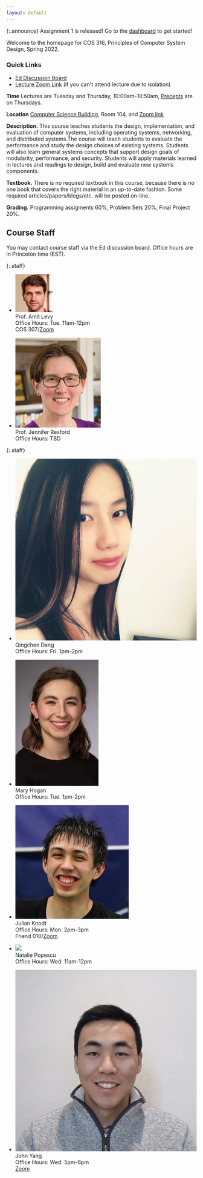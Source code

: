```yaml
---
layout: default
---
```


{:.announce}
Assignment 1 is released! Go to the [dashboard](/dashboard) to get started!

Welcome to the homepage for COS 316, Principles of Computer System
Design, Spring 2022.

### Quick Links

  * [Ed Discussion Board](https://edstem.org/us/courses/19325)
  * [Lecture Zoom Link](https://princeton.zoom.us/j/99476809145) (if you can't attend lecture due to isolation)

**Time** Lectures are Tuesday and Thursday, 10:00am-10:50am, [Precepts](precepts) are on Thursdays.

**Location** [Computer Science Building](https://api.princeton.edu/campus-map/link?id=0167), Room 104, and [Zoom link](https://princeton.zoom.us/j/99476809145)

**Description.** This course teaches students the design,
implementation, and evaluation of computer systems, including operating
systems, networking, and distributed systems.The course will teach
students to evaluate the performance and study the design choices of
existing systems. Students will also learn general systems concepts that
support design goals of modularity, performance, and security. Students
will apply materials learned in lectures and readings to design, build
and evaluate new systems components.

**Textbook.** There is no required textbook in this course, because
there is no one book that covers the right material in an up-to-date
fashion. Some required articles/papers/blogs/etc. will be posted
on-line.

**Grading.** Programming assigments 60%, Problem Sets 20%, Final Project 20%.

## Course Staff

You may contact course staff via the Ed discussion board. Office hours are in Princeton time (EST).

{:.staff}
* ![](/images/staff/amit-levy.jpg)\
Prof. Amit Levy\
Office Hours:
Tue. 11am-12pm\
COS 307/[Zoom](https://princeton.zoom.us/j/99461859886)

* ![](/images/staff/jenn-rexford.jpg)\
Prof. Jennifer Rexford\
Office Hours: TBD

{:.staff}
* ![](images/staff/qingchen-dang.jpg)\
Qingchen Dang\
Office Hours:
Fri. 1pm-2pm

* ![](images/staff/mary-hogan.jpg)\
Mary Hogan\
Office Hours:
Tue. 1pm-2pm

* ![](images/staff/julian-knodt.png)\
Julian Knodt\
Office Hours:
Mon. 2pm-3pm\
Friend 010/[Zoom](https://princeton.zoom.us/my/jknodt)

* ![](images/staff/natalie-popescu.png)\
Natalie Popescu\
Office Hours:
Wed. 11am-12pm

* ![](/images/staff/john-yang.jpg)\
John Yang\
Office Hours:
Wed. 5pm-6pm\
[Zoom](https://princeton.zoom.us/j/4233501129)

<!--[Ed discussion board]: https://us.edstem.org/courses/2353/discussion/-->
